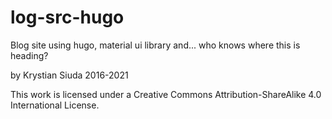 # log-src-hugo

Blog site using hugo, material ui library and... who knows where this is heading?

by Krystian Siuda 2016-2021

This work is licensed under a Creative Commons Attribution-ShareAlike 4.0 International License.

